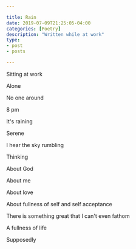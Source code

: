 ```yaml
---

title: Rain
date: 2019-07-09T21:25:05-04:00
categories: [Poetry]
description: "Written while at work"
type:
- post
- posts

---
```



Sitting at work

Alone

No one around

8 pm

It's raining

Serene

I hear the sky rumbling

Thinking

About God

About me

About love

About fullness of self and self acceptance

There is something great that I can't even fathom

A fullness of life

Supposedly